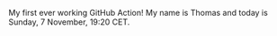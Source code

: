 My first ever working GitHub Action!
My name is Thomas and today is Sunday, 7 November, 19:20 CET. 
